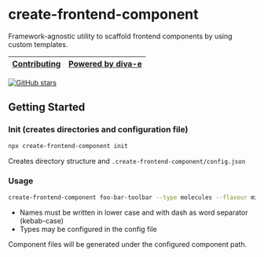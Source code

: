 
# create-frontend-component

Framework-agnostic utility to scaffold frontend components by using custom templates.

[Contributing](/CONTRIBUTING.md) | [Powered by diva-e](https://www.diva-e.com)
| --- | --- |

[![GitHub stars](https://img.shields.io/github/stars/diva-e/create-frontend-component.svg?style=social&label=Star)](https://github.com/diva-e/create-frontend-component)

## Getting Started

### Init (creates directories and configuration file)

```bash
npx create-frontend-component init
```

Creates directory structure and  `.create-frontend-component/config.json`

### Usage

```bash
create-frontend-component foo-bar-toolbar --type molecules --flavour minimal
```

* Names must be written in lower case and with dash as word separator (kebab-case)
* Types may be configured in the config file

Component files will be generated under the configured component path.
